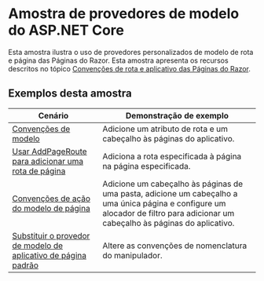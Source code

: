 # <a name="aspnet-core-model-providers-sample"></a>Amostra de provedores de modelo do ASP.NET Core

Esta amostra ilustra o uso de provedores personalizados de modelo de rota e página das Páginas do Razor. Esta amostra apresenta os recursos descritos no tópico [Convenções de rota e aplicativo das Páginas do Razor](https://docs.microsoft.com/aspnet/core/mvc/razor-pages/razor-pages-convention-features).

## <a name="examples-in-this-sample"></a>Exemplos desta amostra

| Cenário | Demonstração de exemplo |
| -------- | ----------- |
| [Convenções de modelo](https://docs.microsoft.com/aspnet/core/mvc/razor-pages/razor-pages-convention-features#model-conventions) | Adicione um atributo de rota e um cabeçalho às páginas do aplicativo. |
| [Usar AddPageRoute para adicionar uma rota de página](https://docs.microsoft.com/aspnet/core/mvc/razor-pages/razor-pages-convention-features#configure-a-page-route) | Adiciona a rota especificada à página na página especificada. |
| [Convenções de ação do modelo de página](https://docs.microsoft.com/aspnet/core/mvc/razor-pages/razor-pages-convention-features#page-model-action-conventions) | Adicione um cabeçalho às páginas de uma pasta, adicione um cabeçalho a uma única página e configure um alocador de filtro para adicionar um cabeçalho às páginas do aplicativo. |
| [Substituir o provedor de modelo de aplicativo de página padrão](https://docs.microsoft.com/aspnet/core/mvc/razor-pages/razor-pages-convention-features#replace-the-default-page-app-model-provider) | Altere as convenções de nomenclatura do manipulador. |
